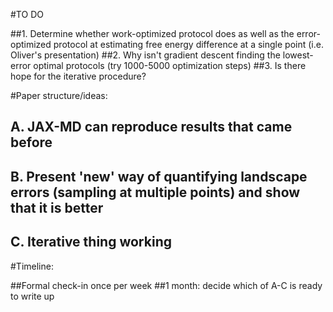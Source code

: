 #TO DO

##1. Determine whether work-optimized protocol does as well as the error-optimized protocol at estimating free energy difference at a single point (i.e. Oliver's presentation)
##2. Why isn't gradient descent finding the lowest-error optimal protocols (try 1000-5000 optimization steps) 
##3. Is there hope for the iterative procedure?

#Paper structure/ideas:

## A. JAX-MD can reproduce results that came before
## B. Present 'new' way of quantifying landscape errors (sampling at multiple points) and show that it is better
## C. Iterative thing working

#Timeline:

##Formal check-in once per week
##1 month: decide which of A-C is ready to write up
